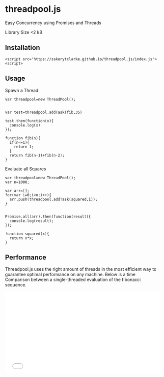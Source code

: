 # threadpool.js
Easy Concurrency using Promises and Threads

Library Size <2 kB

## Installation

```
<script src="https://zakerytclarke.github.io/threadpool.js/index.js"><script>
```

## Usage
Spawn a Thread
```
var threadpool=new ThreadPool();


var test=threadpool.addTask(fib,35)

test.then(function(x){
  console.log(x)
});

function fib(n){
  if(n<=1){
    return 1;
  }
  return fib(n-1)+fib(n-2);
}
```

Evaluate all Squares

```
var threadpool=new ThreadPool();
var n=1000;

var arr=[];
for(var i=0;i<n;i++){
  arr.push(threadpool.addTask(squared,i));
}


Promise.all(arr).then(function(result){
  console.log(result);
});

function squared(x){
  return x*x;
}
```



## Performance

Threadpool.js uses the right amount of threads in the most efficient way to guarantee optimal performance on any machine. Below is a time Comparison between a single-threaded evaluation of the fibonacci sequence.

<iframe height="265" style="width: 100%;" scrolling="no" title="Threadpool.js" src="//codepen.io/zakerytclarke/embed/MMmOKO/?height=265&theme-id=0&default-tab=js,result" frameborder="no" allowtransparency="true" allowfullscreen="true">
  See the Pen <a href='https://codepen.io/zakerytclarke/pen/MMmOKO/'>Threadpool.js</a> by Zakery Clarke
  (<a href='https://codepen.io/zakerytclarke'>@zakerytclarke</a>) on <a href='https://codepen.io'>CodePen</a>.
</iframe>
